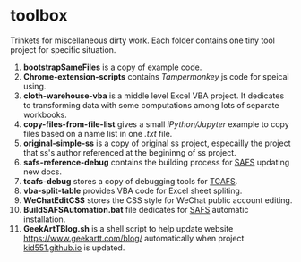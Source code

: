 # toolbox
Trinkets for miscellaneous dirty work. Each folder contains one tiny tool project for specific situation.

1. **bootstrapSameFiles** is a copy of example code.
2. **Chrome-extension-scripts** contains *Tampermonkey* js code for speical using.
3. **cloth-warehouse-vba** is a middle level Excel VBA project. It dedicates to transforming data with some computations among lots of separate workbooks.
4. **copy-files-from-file-list** gives a small *iPython/Jupyter* example to copy files based on a name list in one *.txt* file.
5. **original-simple-ss** is a copy of original ss project, especailly the project that ss's author referenced at the begininng of ss project.
6. **safs-reference-debug** contains the building process for [SAFS](https://github.com/safsdev) updating new docs.
7. **tcafs-debug** stores a copy of debugging tools for [TCAFS](https://github.com/SAFSDEV/TCAFS).
8. **vba-split-table** provides VBA code for Excel sheet spliting.
9. **WeChatEditCSS** stores the CSS style for WeChat public account editing.
10. **BuildSAFSAutomation.bat** file dedicates for [SAFS](https://github.com/safsdev) automatic installation. 
11. **GeekArtTBlog.sh** is a shell script to help update website https://www.geekartt.com/blog/ automatically when project [kid551.github.io](https://github.com/kid551/kid551.github.io) is updated.